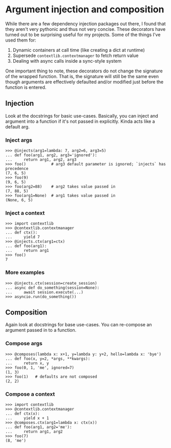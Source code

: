 # Argument injection and composition

While there are a few dependency injection packages out there, I found that they aren't
very pythonic and thus not very concise.  These decorators have turned out to be
surprising useful for my projects.  Some of the things I've used them for:

1. Dynamic containers at call time (like creating a dict at runtime)
2. Supersede `contextlib.contextmanager` to fetch return value
3. Dealing with async calls inside a sync-style system

One important thing to note, these decorators do not change the signature of the wrapped
function.  That is, the signature will still be the same even though arguments are
effectively defaulted and/or modified just before the function is entered.

## Injection

Look at the docstrings for basic use-cases.  Basically, you can inject and argument
into a function if it's not passed in explicitly.  Kinda acts like a default arg.

### Inject args

    >>> @injects(arg1=lambda: 7, arg2=6, arg3=5)
    ... def foo(arg1, arg2, arg3='ignored'):
    ...     return arg1, arg2, arg3
    >>> foo()           # arg3 default parameter is ignored; `injects` has precedence
    (7, 6, 5)
    >>> foo(9)
    (9, 6, 5)
    >>> foo(arg2=88)    # arg2 takes value passed in
    (7, 88, 5)
    >>> foo(arg1=None)  # arg1 takes value passed in
    (None, 6, 5)

### Inject a context

    >>> import contextlib
    >>> @contextlib.contextmanager
    ... def ctx():
    ...     yield 7
    >>> @injects.ctx(arg1=ctx)
    ... def foo(arg1):
    ...     return arg1
    >>> foo()
    7

### More examples

    >>> @injects.ctx(session=create_session)
    ... async def do_something(session=None):
    ...     await session.execute(...)
    >>> asyncio.run(do_something())

## Composition

Again look at docstrings for base use-cases.  You can re-compose an argument passed in
to a function.


### Compose args

    >>> @composes(lambda x: x+1, y=lambda y: y+2, hello=lambda x: 'bye')
    ... def foo(x, y=2, *args, **kwargs):
    ...     return x, y
    >>> foo(0, 1, 'me', ignored=7)
    (1, 3)
    >>> foo(1)   # defaults are not composed
    (2, 2)


### Compose a context

    >>> import contextlib
    >>> @contextlib.contextmanager
    ... def ctx(x):
    ...     yield x + 1
    >>> @composes.ctx(arg1=lambda x: ctx(x))
    ... def foo(arg1, arg2='me'):
    ...     return arg1, arg2
    >>> foo(7)
    (8, 'me')
